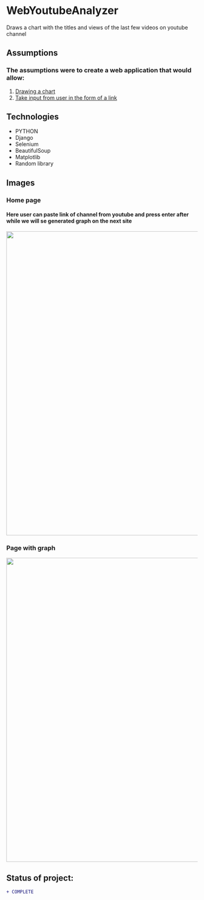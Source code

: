 # WebYoutubeAnalyzer
Draws a chart with the titles and views of the last few videos on youtube channel

## Assumptions
### The assumptions were to create a web application that would allow:
1. [Drawing a chart](#home-page)
2. [Take input from user in the form of a link](#page-with-graph)


## Technologies

* PYTHON
* Django
* Selenium
* BeautifulSoup
* Matplotlib
* Random library

## Images 

### Home page
#### Here user can paste link of channel from youtube and press enter after while we will se generated graph on the next site
<p align="left"> 
  <img src="https://i.imgur.com/xZZRKJu.png"  width="800px">
</p>

### Page with graph
<p align="left"> 
  <img src="https://i.imgur.com/wKHCVDk.png"  width="800px">
</p>


## Status of project: 
```diff 
+ COMPLETE
```
